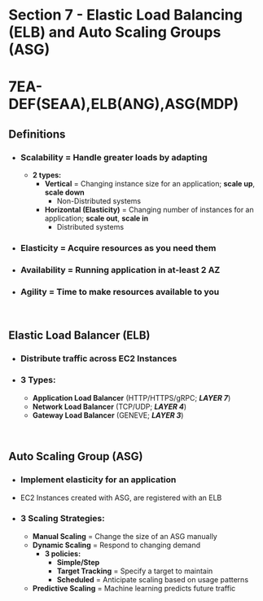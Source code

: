 # Section 7 - Elastic Load Balancing (ELB) and Auto Scaling Groups (ASG)

# **7EA-DEF(SEAA),ELB(ANG),ASG(MDP)**

## **Definitions**
- ### **Scalability** = Handle greater loads by adapting
	- **2 types:**
		- **Vertical** = Changing instance size for an application; **scale up**, **scale down**
			- Non-Distributed systems
		- **Horizontal (Elasticity)** = Changing number of instances for an application; **scale out**, **scale in**
			- Distributed systems
- ### **Elasticity** = Acquire resources as you need them
- ### **Availability** = Running application in at-least 2 AZ
- ### **Agility** = Time to make resources available to you

<br>

## **Elastic Load Balancer** (ELB)
- ### Distribute traffic across EC2 Instances
- ### **3 Types:**
	- **Application Load Balancer** (HTTP/HTTPS/gRPC; ***LAYER 7***)
	- **Network Load Balancer** (TCP/UDP; ***LAYER 4***)
	- **Gateway Load Balancer** (GENEVE; ***LAYER 3***)

<br>

## **Auto Scaling Group** (ASG)
- ### Implement elasticity for an application
- EC2 Instances created with ASG, are registered with an ELB
- ### **3 Scaling Strategies:**
	- **Manual Scaling** = Change the size of an ASG manually
	- **Dynamic Scaling** = Respond to changing demand
		- **3 policies:**
			- **Simple/Step**
			- **Target Tracking** = Specify a target to maintain
			- **Scheduled** = Anticipate scaling based on usage patterns
	- **Predictive Scaling** = Machine learning predicts future traffic
